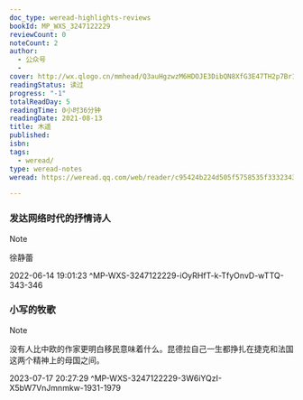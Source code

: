 ```yaml
---
doc_type: weread-highlights-reviews
bookId: MP_WXS_3247122229
reviewCount: 0
noteCount: 2
author:
  - 公众号
  - 
cover: http://wx.qlogo.cn/mmhead/Q3auHgzwzM6HDOJE3DibQN8XfG3E47TH2p7Br1RPzh0WYsriccbogNLQ/0
readingStatus: 读过
progress: "-1"
totalReadDay: 5
readingTime: 0小时36分钟
readingDate: 2021-08-13
title: 木遥
published: 
isbn: 
tags:
  - weread/
type: weread-notes
weread: https://weread.qq.com/web/reader/c95424b224d505f5758535f33323437313232323239d29

---
```



### 发达网络时代的抒情诗人

> [!NOTE] 
> 徐静蕾
> 
> 2022-06-14 19:01:23 ^MP-WXS-3247122229-iOyRHfT-k-TfyOnvD-wTTQ-343-346

### 小写的牧歌

> [!NOTE] 
> 没有人比中欧的作家更明白移民意味着什么。昆德拉自己一生都挣扎在捷克和法国这两个精神上的母国之间。
> 
> 2023-07-17 20:27:29 ^MP-WXS-3247122229-3W6iYQzI-X5bW7VnJmnmkw-1931-1979

